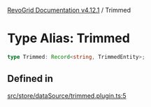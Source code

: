 [RevoGrid Documentation v4.12.1](README.md) / Trimmed

# Type Alias: Trimmed

```ts
type Trimmed: Record<string, TrimmedEntity>;
```

## Defined in

[src/store/dataSource/trimmed.plugin.ts:5](https://github.com/revolist/revogrid/blob/d509c0063a76a472726c991b21f1c163442771b4/src/store/dataSource/trimmed.plugin.ts#L5)
